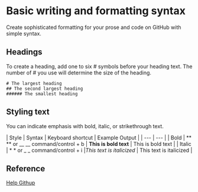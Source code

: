 # Basic writing and formatting syntax
Create sophisticated formatting for your prose and code on GitHub with simple syntax.

## Headings
To create a heading, add one to six # symbols before your heading text. The number of # you use will determine the size of the heading.
```
# The largest heading
## The second largest heading
###### The smallest heading
```
## Styling text
You can indicate emphasis with bold, italic, or strikethrough text.

|   Style   |   Syntax  |   Keyboard shortcut   |   Example	Output  |
| ---   |   --- |
|   Bold    |   ** ** or __ __	command/control + b |	**This is bold text**   |   This is bold text   |
|   Italic  |	* * or _ _	command/control + i	    |*This text is italicized*	|   This text is italicized |

## Reference
[Help Githup](https://help.github.com/en/github/writing-on-github/basic-writing-and-formatting-syntax)